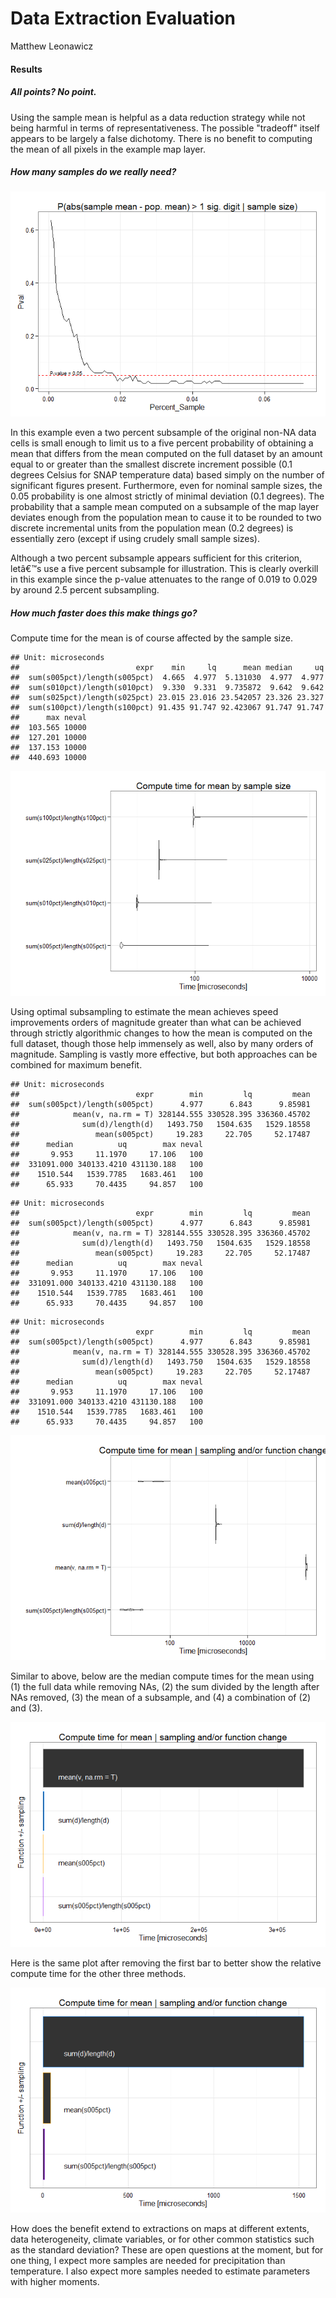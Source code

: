# Data Extraction Evaluation
Matthew Leonawicz  









#### Results

##### All points? No point.

Using the sample mean is helpful as a data reduction strategy while not being harmful in terms of representativeness.
The possible "tradeoff" itself appears to be largely a false dichotomy.
There is no benefit to computing the mean of all pixels in the example map layer.

##### How many samples do we really need?

![](eval_res_files/figure-html/sigdig-1.png) 

In this example even a two percent subsample of the original non-NA data cells is small enough to limit us to a five percent probability of obtaining a mean that differs from the mean computed on the full dataset
by an amount equal to or greater than the smallest discrete increment possible (0.1 degrees Celsius for SNAP temperature data) based simply on the number of significant figures present.
Furthermore, even for nominal sample sizes, the 0.05 probability is one almost strictly of minimal deviation (0.1 degrees).
The probability that a sample mean computed on a subsample of the map layer deviates enough from the population mean
to cause it to be rounded to two discrete incremental units from the population mean (0.2 degrees) is essentially zero (except if using crudely small sample sizes).

Although a two percent subsample appears sufficient for this criterion, letâ€™s use a five percent subsample for illustration.
This is clearly overkill in this example since the p-value attenuates to the range of 0.019 to 0.029 by around 2.5 percent subsampling.

##### How much faster does this make things go?

Compute time for the mean is of course affected by the sample size.




```
## Unit: microseconds
##                          expr    min     lq      mean median     uq
##  sum(s005pct)/length(s005pct)  4.665  4.977  5.131030  4.977  4.977
##  sum(s010pct)/length(s010pct)  9.330  9.331  9.735872  9.642  9.642
##  sum(s025pct)/length(s025pct) 23.015 23.016 23.542057 23.326 23.327
##  sum(s100pct)/length(s100pct) 91.435 91.747 92.423067 91.747 91.747
##      max neval
##  103.565 10000
##  127.201 10000
##  137.153 10000
##  440.693 10000
```

![](eval_res_files/figure-html/benchmarks3-1.png) 

Using optimal subsampling to estimate the mean achieves speed improvements orders of magnitude greater than what can be achieved through strictly algorithmic changes to how the mean is computed on the full dataset,
though those help immensely as well, also by many orders of magnitude.
Sampling is vastly more effective, but both approaches can be combined for maximum benefit.


```
## Unit: microseconds
##                          expr        min         lq         mean
##  sum(s005pct)/length(s005pct)      4.977      6.843      9.85981
##            mean(v, na.rm = T) 328144.555 330528.395 336360.45702
##              sum(d)/length(d)   1493.750   1504.635   1529.18558
##                 mean(s005pct)     19.283     22.705     52.17487
##      median          uq        max neval
##       9.953     11.1970     17.106   100
##  331091.000 340133.4210 431130.188   100
##    1510.544   1539.7785   1683.461   100
##      65.933     70.4435     94.857   100
```

```
## Unit: microseconds
##                          expr        min         lq         mean
##  sum(s005pct)/length(s005pct)      4.977      6.843      9.85981
##            mean(v, na.rm = T) 328144.555 330528.395 336360.45702
##              sum(d)/length(d)   1493.750   1504.635   1529.18558
##                 mean(s005pct)     19.283     22.705     52.17487
##      median          uq        max neval
##       9.953     11.1970     17.106   100
##  331091.000 340133.4210 431130.188   100
##    1510.544   1539.7785   1683.461   100
##      65.933     70.4435     94.857   100
```

```
## Unit: microseconds
##                          expr        min         lq         mean
##  sum(s005pct)/length(s005pct)      4.977      6.843      9.85981
##            mean(v, na.rm = T) 328144.555 330528.395 336360.45702
##              sum(d)/length(d)   1493.750   1504.635   1529.18558
##                 mean(s005pct)     19.283     22.705     52.17487
##      median          uq        max neval
##       9.953     11.1970     17.106   100
##  331091.000 340133.4210 431130.188   100
##    1510.544   1539.7785   1683.461   100
##      65.933     70.4435     94.857   100
```

![](eval_res_files/figure-html/benchmarks4-1.png) 

Similar to above, below are the median compute times for the mean using (1) the full data while removing NAs, (2) the sum divided by the length after NAs removed, (3) the mean of a subsample, and (4) a combination of (2) and (3).

![](eval_res_files/figure-html/benchmarks4med1-1.png) 

Here is the same plot after removing the first bar to better show the relative compute time for the other three methods.

![](eval_res_files/figure-html/benchmarks4med2-1.png) 

How does the benefit extend to extractions on maps at different extents, data heterogeneity, climate variables,
or for other common statistics such as the standard deviation?
These are open questions at the moment, but for one thing,
I expect more samples are needed for precipitation than temperature.
I also expect more samples needed to estimate parameters with higher moments.
